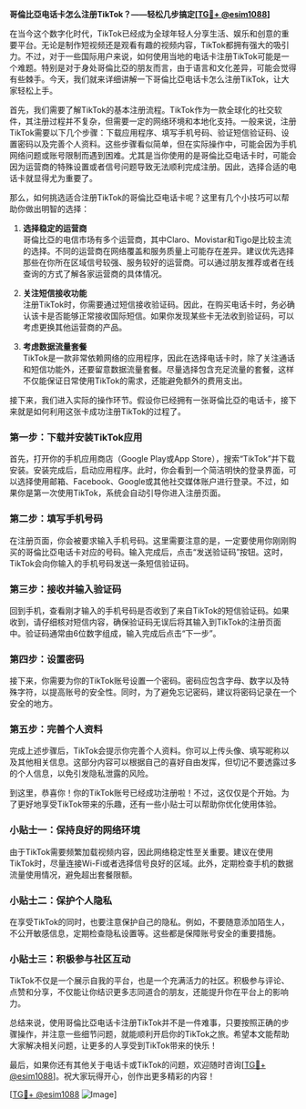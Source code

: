 **哥倫比亞电话卡怎么注册TikTok？——轻松几步搞定[[TG💪+ @esim1088](https://t.me/s/esim1088)]**

在当今这个数字化时代，TikTok已经成为全球年轻人分享生活、娱乐和创意的重要平台。无论是制作短视频还是观看有趣的视频内容，TikTok都拥有强大的吸引力。不过，对于一些国际用户来说，如何使用当地的电话卡注册TikTok可能是一个难题。特别是对于身处哥倫比亞的朋友而言，由于语言和文化差异，可能会觉得有些棘手。今天，我们就来详细讲解一下哥倫比亞电话卡怎么注册TikTok，让大家轻松上手。

首先，我们需要了解TikTok的基本注册流程。TikTok作为一款全球化的社交软件，其注册过程并不复杂，但需要一定的网络环境和本地化支持。一般来说，注册TikTok需要以下几个步骤：下载应用程序、填写手机号码、验证短信验证码、设置密码以及完善个人资料。这些步骤看似简单，但在实际操作中，可能会因为手机网络问题或账号限制而遇到困难。尤其是当你使用的是哥倫比亞电话卡时，可能会因为运营商的特殊设置或者信号问题导致无法顺利完成注册。因此，选择合适的电话卡就显得尤为重要了。

那么，如何挑选适合注册TikTok的哥倫比亞电话卡呢？这里有几个小技巧可以帮助你做出明智的选择：

1. **选择稳定的运营商**  
   哥倫比亞的电信市场有多个运营商，其中Claro、Movistar和Tigo是比较主流的选择。不同的运营商在网络覆盖和服务质量上可能存在差异。建议优先选择那些在你所在区域信号较强、服务较好的运营商。可以通过朋友推荐或者在线查询的方式了解各家运营商的具体情况。

2. **关注短信接收功能**  
   注册TikTok时，你需要通过短信接收验证码。因此，在购买电话卡时，务必确认该卡是否能够正常接收国际短信。如果你发现某些卡无法收到验证码，可以考虑更换其他运营商的产品。

3. **考虑数据流量套餐**  
   TikTok是一款非常依赖网络的应用程序，因此在选择电话卡时，除了关注通话和短信功能外，还要留意数据流量套餐。尽量选择包含充足流量的套餐，这样不仅能保证日常使用TikTok的需求，还能避免额外的费用支出。

接下来，我们进入实际的操作环节。假设你已经拥有一张哥倫比亞的电话卡，接下来就是如何利用这张卡成功注册TikTok的过程了。

### 第一步：下载并安装TikTok应用

首先，打开你的手机应用商店（Google Play或App Store），搜索“TikTok”并下载安装。安装完成后，启动应用程序。此时，你会看到一个简洁明快的登录界面，可以选择使用邮箱、Facebook、Google或其他社交媒体账户进行登录。不过，如果你是第一次使用TikTok，系统会自动引导你进入注册页面。

### 第二步：填写手机号码

在注册页面，你会被要求输入手机号码。这里需要注意的是，一定要使用你刚刚购买的哥倫比亞电话卡对应的号码。输入完成后，点击“发送验证码”按钮。这时，TikTok会向你输入的手机号码发送一条短信验证码。

### 第三步：接收并输入验证码

回到手机，查看刚才输入的手机号码是否收到了来自TikTok的短信验证码。如果收到，请仔细核对短信内容，确保验证码无误后将其输入到TikTok的注册页面中。验证码通常由6位数字组成，输入完成后点击“下一步”。

### 第四步：设置密码

接下来，你需要为你的TikTok账号设置一个密码。密码应包含字母、数字以及特殊字符，以提高账号的安全性。同时，为了避免忘记密码，建议将密码记录在一个安全的地方。

### 第五步：完善个人资料

完成上述步骤后，TikTok会提示你完善个人资料。你可以上传头像、填写昵称以及其他相关信息。这部分内容可以根据自己的喜好自由发挥，但切记不要透露过多的个人信息，以免引发隐私泄露的风险。

到这里，恭喜你！你的TikTok账号已经成功注册啦！不过，这仅仅是个开始。为了更好地享受TikTok带来的乐趣，还有一些小贴士可以帮助你优化使用体验。

### 小贴士一：保持良好的网络环境

由于TikTok需要频繁加载视频内容，因此网络稳定性至关重要。建议在使用TikTok时，尽量连接Wi-Fi或者选择信号良好的区域。此外，定期检查手机的数据流量使用情况，避免超出套餐限额。

### 小贴士二：保护个人隐私

在享受TikTok的同时，也要注意保护自己的隐私。例如，不要随意添加陌生人，不公开敏感信息，定期检查隐私设置等。这些都是保障账号安全的重要措施。

### 小贴士三：积极参与社区互动

TikTok不仅是一个展示自我的平台，也是一个充满活力的社区。积极参与评论、点赞和分享，不仅能让你结识更多志同道合的朋友，还能提升你在平台上的影响力。

总结来说，使用哥倫比亞电话卡注册TikTok并不是一件难事，只要按照正确的步骤操作，并注意一些细节问题，就能顺利开启你的TikTok之旅。希望本文能帮助大家解决相关问题，让更多的人享受到TikTok带来的快乐！

最后，如果你还有其他关于电话卡或TikTok的问题，欢迎随时咨询[[TG💪+ @esim1088](https://t.me/s/esim1088)]。祝大家玩得开心，创作出更多精彩的内容！

[[TG💪+ @esim1088](https://t.me/s/esim1088) ![Image](https://i.postimg.cc/4NQfJmqS/Snipaste-2025-05-13-00-14-12.png)]